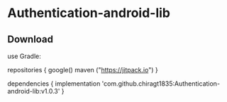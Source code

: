 # Authentication-android-lib

## Download

use Gradle:

repositories {
  google()
  maven ("https://jitpack.io")
}

dependencies {
  implementation 'com.github.chiragt1835:Authentication-android-lib:v1.0.3'
}

